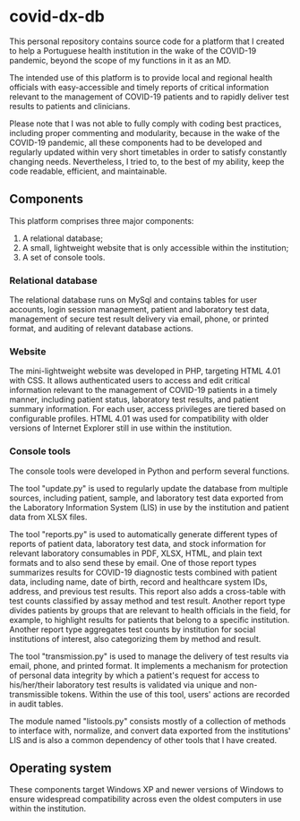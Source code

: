 # covid-dx-db

This personal repository contains source code for a platform that I created to help a Portuguese health institution in the wake of the COVID-19 pandemic, beyond the scope of my functions in it as an MD.

The intended use of this platform is to provide local and regional health officials with easy-accessible and timely reports of critical information relevant to the management of COVID-19 patients and to rapidly deliver test results to patients and clinicians.

Please note that I was not able to fully comply with coding best practices, including proper commenting and modularity, because in the wake of the COVID-19 pandemic, all these components had to be developed and regularly updated within very short timetables in order to satisfy constantly changing needs. Nevertheless, I tried to, to the best of my ability, keep the code readable, efficient, and maintainable.

## Components

This platform comprises three major components:

1. A relational database;
2. A small, lightweight website that is only accessible within the institution;
3. A set of console tools.

### Relational database

The relational database runs on MySql and contains tables for user accounts, login session management, patient and laboratory test data, management of secure test result delivery via email, phone, or printed format, and auditing of relevant database actions.

### Website

The mini-lightweight website was developed in PHP, targeting HTML 4.01 with CSS. It allows authenticated users to access and edit critical information relevant to the management of COVID-19 patients in a timely manner, including patient status, laboratory test results, and patient summary information. For each user, access privileges are tiered based on configurable profiles. HTML 4.01 was used for compatibility with older versions of Internet Explorer still in use within the institution.

### Console tools

The console tools were developed in Python and perform several functions.

The tool "update.py" is used to regularly update the database from multiple sources, including patient, sample, and laboratory test data exported from the Laboratory Information System (LIS) in use by the institution and patient data from XLSX files.

The tool "reports.py" is used to automatically generate different types of reports of patient data, laboratory test data, and stock information for relevant laboratory consumables in PDF, XLSX, HTML, and plain text formats and to also send these by email. One of those report types summarizes results for COVID-19 diagnostic tests combined with patient data, including name, date of birth, record and healthcare system IDs, address, and previous test results. This report also adds a cross-table with test counts classified by assay method and test result. Another report type divides patients by groups that are relevant to health officials in the field, for example, to highlight results for patients that belong to a specific institution. Another report type aggregates test counts by institution for social institutions of interest, also categorizing them by method and result.

The tool "transmission.py" is used to manage the delivery of test results via email, phone, and printed format. It implements a mechanism for protection of personal data integrity by which a patient's request for access to his/her/their laboratory test results is validated via unique and non-transmissible tokens. Within the use of this tool, users' actions are recorded in audit tables.

The module named "listools.py" consists mostly of a collection of methods to interface with, normalize, and convert data exported from the institutions' LIS and is also a common dependency of other tools that I have created.

## Operating system

These components target Windows XP and newer versions of Windows to ensure widespread compatibility across even the oldest computers in use within the institution.
